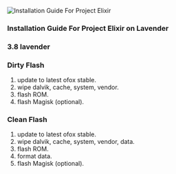 ![Installation Guide For Project Elixir](https://i.imgur.com/3UmK6nS.png "Installation")

### Installation Guide For Project Elixir on Lavender

### 3.8 lavender

### Dirty Flash
1. update to latest ofox stable.
2. wipe dalvik, cache, system, vendor.
3. flash ROM.
4. flash Magisk (optional).

### Clean Flash
1. update to latest ofox stable.
2. wipe dalvik, cache, system, vendor, data.
3. flash ROM.
4. format data.
5. flash Magisk (optional).
